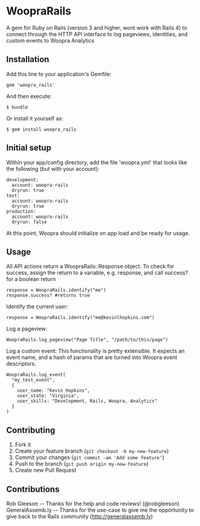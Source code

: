 # WoopraRails

A gem for Ruby on Rails (version 3 and higher, wont work with Rails 4) to connect through the HTTP API interface to log pageviews, identities, and custom events to Woopra Analytics

## Installation

Add this line to your application's Gemfile:

    gem 'woopra_rails'

And then execute:

    $ bundle

Or install it yourself as:

    $ gem install woopra_rails

## Initial setup
  Within your app/config directory, add the file 'woopra.yml' that looks like the following (but with your account):

    development:
      account: woopra-rails
      dryrun: true
    test:
      account: woopra-rails
      dryrun: true
    production:
      account: woopra-rails
      dryrun: false

  At this point, Woopra should initialize on app load and be ready for usage.

## Usage
  All API actions return a WoopraRails::Response object.  To check for success, assign the return to a variable, e.g. response, and call success? for a boolean return
    
    response = WoopraRails.identify("me")
    response.success? #returns true

  Identify the current user:
    
    response = WoopraRails.identify("me@kevinlhopkins.com")
  
  Log a pageview:
    
    WoopraRails.log_pageview("Page Title", "/path/to/this/page")

  Log a custom event:
  This functionality is pretty extensible.  It expects an event name, and a hash of params that are turned into Woopra event descriptors.
    
    WoopraRails.log_event(
      "my_test_event",
      {
        user_name: "Kevin Hopkins",
        user_state: "Virginia",
        user_skills: "Development, Rails, Woopra, Analytics"
      }
    )


## Contributing

1. Fork it
2. Create your feature branch (`git checkout -b my-new-feature`)
3. Commit your changes (`git commit -am 'Add some feature'`)
4. Push to the branch (`git push origin my-new-feature`)
5. Create new Pull Request

## Contributions
  Rob Gleeson -- Thanks for the help and code reviews! (@robgleeson)
  GeneralAssemb.ly -- Thanks for the use-case to give me the opportunity to give back to the  Rails community (http://generalassemb.ly)
